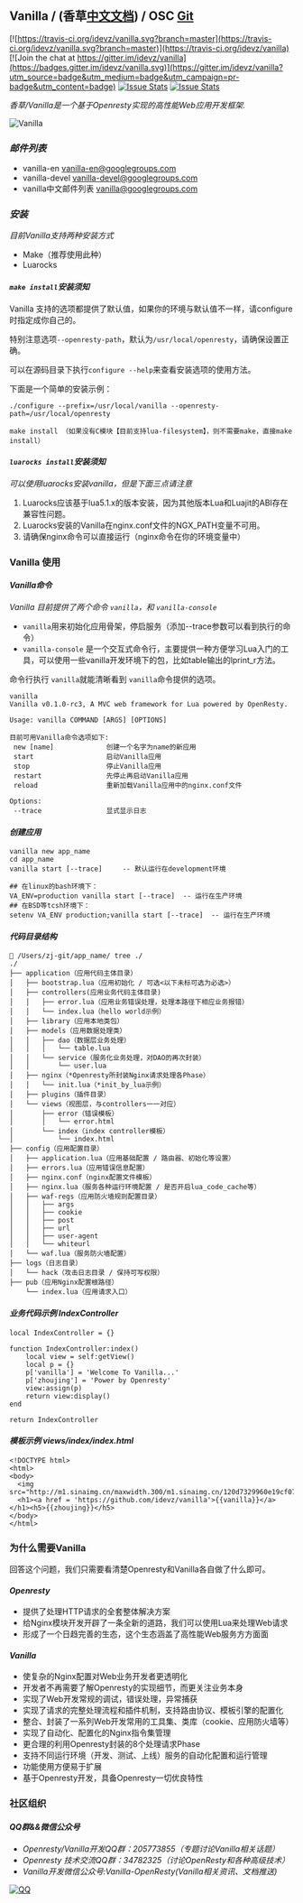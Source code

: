 ## Vanilla / (香草[中文文档](README-zh.md)) / OSC [Git](http://git.oschina.net/idevz/vanilla)

[![https://travis-ci.org/idevz/vanilla.svg?branch=master](https://travis-ci.org/idevz/vanilla.svg?branch=master)](https://travis-ci.org/idevz/vanilla)
[![Join the chat at https://gitter.im/idevz/vanilla](https://badges.gitter.im/idevz/vanilla.svg)](https://gitter.im/idevz/vanilla?utm_source=badge&utm_medium=badge&utm_campaign=pr-badge&utm_content=badge)
[![Issue Stats](http://issuestats.com/github/idevz/vanilla/badge/pr)](http://issuestats.com/github/idevz/vanilla)
[![Issue Stats](http://issuestats.com/github/idevz/vanilla/badge/issue)](http://issuestats.com/github/idevz/vanilla)

*香草/Vanilla是一个基于Openresty实现的高性能Web应用开发框架.*

![Vanilla](vanilla-pub.png)

### *邮件列表*
- vanilla-en <vanilla-en@googlegroups.com>
- vanilla-devel <vanilla-devel@googlegroups.com>
- vanilla中文邮件列表 <vanilla@googlegroups.com>

### *安装*
*目前Vanilla支持两种安装方式*

- Make（推荐使用此种）
- Luarocks

#### *```make install```安装须知*
Vanilla 支持的选项都提供了默认值，如果你的环境与默认值不一样，请configure时指定成你自己的。

特别注意选项```--openresty-path```，默认为```/usr/local/openresty```，请确保设置正确。

可以在源码目录下执行```configure --help```来查看安装选项的使用方法。

下面是一个简单的安装示例：
```
./configure --prefix=/usr/local/vanilla --openresty-path=/usr/local/openresty

make install （如果没有C模块【目前支持lua-filesystem】，则不需要make，直接make install）
```
#### *```luarocks install```安装须知*
*可以使用luarocks安装vanilla，但是下面三点请注意*
1. Luarocks应该基于lua5.1.x的版本安装，因为其他版本Lua和Luajit的ABI存在兼容性问题。
2. Luarocks安装的Vanilla在nginx.conf文件的NGX_PATH变量不可用。
3. 请确保nginx命令可以直接运行（nginx命令在你的环境变量中）

### Vanilla 使用
#### *Vanilla命令*
*Vanilla 目前提供了两个命令 ```vanilla```，和 ```vanilla-console```*
- ```vanilla```用来初始化应用骨架，停启服务（添加--trace参数可以看到执行的命令）
- ```vanilla-console``` 是一个交互式命令行，主要提供一种方便学习Lua入门的工具，可以使用一些vanilla开发环境下的包，比如table输出的lprint_r方法。

命令行执行 ```vanilla```就能清晰看到 ```vanilla```命令提供的选项。

~~~
vanilla
Vanilla v0.1.0-rc3, A MVC web framework for Lua powered by OpenResty.

Usage: vanilla COMMAND [ARGS] [OPTIONS]

目前可用Vanilla命令选项如下:
 new [name]             创建一个名字为name的新应用
 start                  启动Vanilla应用 
 stop                   停止Vanilla应用
 restart				先停止再启动Vanilla应用
 reload					重新加载Vanilla应用中的nginx.conf文件

Options:
 --trace                显式显示日志
~~~

#### *创建应用*
```
vanilla new app_name
cd app_name
vanilla start [--trace]     -- 默认运行在development环境

## 在linux的bash环境下：
VA_ENV=production vanilla start [--trace]  -- 运行在生产环境
## 在BSD等tcsh环境下：
setenv VA_ENV production;vanilla start [--trace]  -- 运行在生产环境
```
#### *代码目录结构*
```
 /Users/zj-git/app_name/ tree ./
./
├── application（应用代码主体目录）
│   ├── bootstrap.lua（应用初始化 / 可选<以下未标可选为必选>）
│   ├── controllers(应用业务代码主体目录)
│   │   ├── error.lua（应用业务错误处理，处理本路径下相应业务报错）
│   │   └── index.lua（hello world示例）
│   ├── library（应用本地类包）
│   ├── models（应用数据处理类）
│   │   ├── dao（数据层业务处理）
│   │   │   └── table.lua
│   │   └── service（服务化业务处理，对DAO的再次封装）
│   │       └── user.lua
│   ├── nginx（*Openresty所封装Nginx请求处理各Phase）
│   │   └── init.lua（*init_by_lua示例）
│   ├── plugins（插件目录）
│   └── views（视图层，与controllers一一对应）
│       ├── error（错误模板）
│       │   └── error.html
│       └── index（index controller模板）
│           └── index.html
├── config（应用配置目录）
│   ├── application.lua（应用基础配置 / 路由器、初始化等设置）
│   ├── errors.lua（应用错误信息配置）
│   ├── nginx.conf（nginx配置文件模板）
│   ├── nginx.lua（服务各种运行环境配置 / 是否开启lua_code_cache等）
│   ├── waf-regs（应用防火墙规则配置目录）
│   │   ├── args
│   │   ├── cookie
│   │   ├── post
│   │   ├── url
│   │   ├── user-agent
│   │   └── whiteurl
│   └── waf.lua（服务防火墙配置）
├── logs（日志目录）
│   └── hack（攻击日志目录 / 保持可写权限）
├── pub（应用Nginx配置根路径）
    └── index.lua（应用请求入口）
```
#### *业务代码示例 IndexController*
```
local IndexController = {}

function IndexController:index()
    local view = self:getView()
    local p = {}
    p['vanilla'] = 'Welcome To Vanilla...'
    p['zhoujing'] = 'Power by Openresty'
    view:assign(p)
    return view:display()
end

return IndexController
```
#### *模板示例 views/index/index.html*
```
<!DOCTYPE html>
<html>
<body>
  <img src="http://m1.sinaimg.cn/maxwidth.300/m1.sinaimg.cn/120d7329960e19cf073f264751e8d959_2043_2241.png">
  <h1><a href = 'https://github.com/idevz/vanilla'>{{vanilla}}</a></h1><h5>{{zhoujing}}</h5>
</body>
</html>
```

### 为什么需要Vanilla
回答这个问题，我们只需要看清楚Openresty和Vanilla各自做了什么即可。
#### *Openresty*

- 提供了处理HTTP请求的全套整体解决方案
- 给Nginx模块开发开辟了一条全新的道路，我们可以使用Lua来处理Web请求
- 形成了一个日趋完善的生态，这个生态涵盖了高性能Web服务方方面面 

#### *Vanilla*
- 使复杂的Nginx配置对Web业务开发者更透明化
- 开发者不再需要了解Openresty的实现细节，而更关注业务本身
- 实现了Web开发常规的调试，错误处理，异常捕获
- 实现了请求的完整处理流程和插件机制，支持路由协议、模板引擎的配置化
- 整合、封装了一系列Web开发常用的工具集、类库（cookie、应用防火墙等）
- 实现了自动化、配置化的Nginx指令集管理
- 更合理的利用Openresty封装的8个处理请求Phase
- 支持不同运行环境（开发、测试、上线）服务的自动化配置和运行管理
- 功能使用方便易于扩展
- 基于Openresty开发，具备Openresty一切优良特性

### 社区组织
#### *QQ群&&微信公众号*
- *Openresty/Vanilla开发QQ群：205773855（专题讨论Vanilla相关话题）*
- *Openresty 技术交流QQ群：34782325（讨论OpenResty和各种高级技术）*
- *Vanilla开发微信公众号:Vanilla-OpenResty(Vanilla相关资讯、文档推送)*


[![QQ](http://pub.idqqimg.com/wpa/images/group.png)](http://shang.qq.com/wpa/qunwpa?idkey=673157ee0f0207ce2fb305d15999225c5aa967e88913dfd651a8cf59e18fd459)
